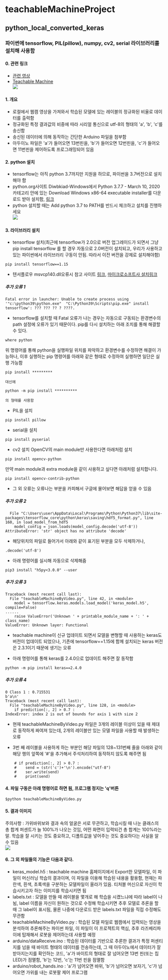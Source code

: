 # teachableMachineProject

## python_local_converted_keras  

### 파이썬에 tensorflow, PIL(pillow), numpy, cv2, serial 라이브러리를 설치해 사용함  

#### 0. 관련 링크  
- [관련 영상](https://photos.app.goo.gl/G8MU8mmxGLo6pj2D9)  
- [Teachable Machine](https://teachablemachine.withgoogle.com/)  
![](https://github.com/mtinet/teachableMachineProject/blob/master/image/example.png?raw=true)  

#### 1. 개요  
- 로컬에서 웹캠 영상을 가져와서 학습된 모델에 있는 레이블의 정규화된 비율로 데이터를 출력함  
- 정규화된 특정 결과값의 비중에 따라 시리얼 통신으로 utf-8의 형태의 'a', 'b', 'c'를 송신함  
- 송신된 데이터에 의해 동작하는 간단한 Arduino 파일을 첨부함  
- 아두이노 파일은 'a'가 들어오면 13번핀을, 'b'가 들어오면 12번핀을, 'c'가 들어오면 11번핀을 제어하도록 프로그래밍되어 있음  

#### 2. python 설치  
- tensorflow는 아직 python 3.7까지만 지원을 하므로, 파이썬을 3.7버전으로 설치해야 함  
- python.org사이트 Diwbkiad-Windows에서 Python 3.7.7 - March 10, 2020 카테고리 안에 있는 Download Windows x86-64 executable installer를 다운로드 받아 설치함, [링크](https://www.python.org/downloads/windows/)  
- python 설치할 때는 Add python 3.7 to PATH를 반드시 체크하고 설치를 진행하세요  
![](https://miro.medium.com/max/1308/1*2b0JT1QLGfkzYIoofh9VEA.png)  

#### 3. 라이브러리 설치  
- tensorflow 설치(최근에 tensorflow가 2.0으로 버전 업그레이드가 되면서 그냥 pip install tensorflow 를 할 경우 자동으로 2.0버전이 설치되고, 우리가 사용하고 있는 파이썬에서 라이브러리 구동이 안됨. 따라서 이전 버전을 강제로 설치해야함)  
```{.python} 
pip install tensorflow==1.15
```

- 텐서플로우 msvcp140.dll오류시 참고 사이트 [링크](https://blog.naver.com/complusblog/221177145686), [마이크로소프트사 설치링크](https://www.microsoft.com/ko-kr/download/details.aspx?id=48145)  

##### 추가 오류 1  
```
Fatal error in launcher: Unable to create process using '"c:\python39\python.exe"  "C:\Python39\Scripts\pip.exe" install tensorflow': ??? ??? ?? ? ????.
```
- tensorflow를 설치할 때 Fatal 오류가 나는 경우는 자동으로 구동되는 환경변수의 path 설정에 오류가 있기 때문이다. pip를 다시 설치하는 아래 조치를 통해 해결할 수 있다. 
```
where python
```
위 명령어를 통해 python을 실행파일 위치를 파악하고 환경변수를 수정하면 해결이 가능하나, 이후 실행하는 pip 명령어를 아래와 같은 형태로 수정하여 실행하면 일단은 실행 가능함

```
pip install *********

대신에 

python -m pip install **********

의 형태를 사용함
```

- PIL을 설치  
```{.python} 
pip install pillow 
```
- serial을 설치
```{.python} 
pip install pyserial
```
- cv2 설치
OpenCV의 main module만 사용한다면 아래처럼 설치
```{.python} 
pip install opencv-python
```
만약 main module과 extra module을 같이 사용하고 싶다면 아래처럼 설치합니다.
```{.python} 
pip install opencv-contrib-python  
```
- 그 외 오류는 오류나는 부분을 카피해서 구글에 물어보면 해답을 얻을 수 있음  


##### 추가 오류 2  
```
  File "C:\Users\user\AppData\Local\Programs\Python\Python37\lib\site-packages\tensorflow_core\python\keras\saving\hdf5_format.py", line 160, in load_model_from_hdf5
    model_config = json.loads(model_config.decode('utf-8'))
AttributeError: 'str' object has no attribute 'decode'
```
- 해당위치의 파일로 들어가서 아래와 같이 표기된 부분을 모두 삭제하거나, 
```
.decode('utf-8')
```

- 아래 명령어를 실시해 자동으로 삭제해줌  
```
pip3 install "h5py<3.0.0" --user
```

##### 추가 오류 3  
```
Traceback (most recent call last):
  File "teachableMachineByVideo.py", line 42, in <module>
    model = tensorflow.keras.models.load_model('keras_model.h5', compile=False)
......
    raise ValueError('Unknown ' + printable_module_name + ': ' + class_name)
ValueError: Unknown layer: Functional
```
- teachable machine이 신규 업데이트 되면서 모델을 변형할 때 사용하는 keras도 버전이 업데이트 되었으나, 기존에 tensorflow==1.15에 함께 설치되는 keras 버전은 2.3.1이기 때문에 생기는 오류  

- 아래 명령어를 통해 keras를 2.4.0으로 업데이트 해주면 잘 동작함  
```
python -m pip install keras==2.4.0  
```

##### 추가 오류 4  
```
0 Class 1 : 0.715531
b'a\n'
Traceback (most recent call last):
  File "teachableMachineByVideo.py", line 128, in <module>
    if prediction[:, 2] > 0.7 :
IndexError: index 2 is out of bounds for axis 1 with size 2
```

- 현재 teachableMachineByVideo.py 파일은 3개의 레이블 이상이 있을 때 제대로 동작하게 짜여져 있는데, 2개의 레이블만 있는 모델 파일을 사용할 때 발생하는 오류  

- 3번 째 레이블을 사용하게 하는 부분인 해당 파일의 128~131번째 줄을 아래와 같이 해당 행의 앞쪽에 '#'을 추가해서 주석처리하여 동작하지 않도록 해주면 됨  
```
    # if prediction[:, 2] > 0.7 :
    #    send = (str('c')+'\n').encode("utf-8")
    #    ser.write(send)
    #    print(send)
```        


 
#### 4. 파일 구동은 아래 명령어로 하면 됨, 프로그램 정지는 'q'버튼  
```{.python}  
$python teachableMachineByVideo.py  
```  

#### 5. 결과 이미지  
주의사항 : 가위바위보와 결과 속의 얼굴은 서로 무관하고, 학습시킬 때 나눈 클래스의 총 합계 퍼센트가 늘 100%가 나오는 것임, 어떤 화면이 입력되건 총 합계는 100%라는 말. 학습을 잘 시키는 것도 중요하고, 디폴트값을 넣어주는 것도 중요하다는 사실을 알 수 있음  
![](https://github.com/mtinet/teachableMachineProject/blob/master/image/scissors.png?raw=true)  


#### 6. 그 외 파일들의 기능은 다음과 같다.  
- keras_model.h5 : teachable machine 홈페이지에서 Export한 모델파일, 이 파일이 머신러닝 학습의 결과이며, 이 파일을 이용해 학습된 내용을 활용함, 현재는 파란색, 흰색, 초록색을 구분하는 모델파일이 올라가 있음. 티처블 머신으로 자신이 학습시키고자 하는 이미지를 학습시키면 됨  
- labels.txt : 모델을 만들 때 레이블을 몇개로 해 학습을 시켰느냐에 따라 label이 나뉨, label 이름을 자신이 원하는 것으로 수정해 학습시키면 추후 모델로 추론을 할 때 그 label이 표시됨, 물론 나중에 다운로드 받은 labels.txt 파일을 직접 수정해도 무관함  
- teachableMachineByVideo.py : 학습된 모델 파일로 웹캠에서 입력되는 영상을 분석하여 추론해주는 파이썬 파일, 이 파일이 이 프로젝트의 핵심, 추후 라즈베리파이에 탑재해서 로봇을 제어하는데 사용할 예정  
- arduino/dataReceive.ino : 학습된 데이터를 기반으로 추론한 결과가 특정 퍼센티지를 넘을 때 바이트 형태의 데이터를 전송하는데, 그 때 아두이노에서 데이터가 잘 받아지는지를 확인하는 코드, 'a'가 바이트의 형태로 잘 넘어오면 13번 핀(또는 칩LED)가 점멸함, 'b'는 12번, 'c'는 11번 핀을 점멸함  
- arduino/robot_hands.ino : 'a'가 넘어오면 바위, 'b'가 넘어오면 보자기, 'c'가 넘어오면 가위를 내는 로봇팔 제어 프로그램  
